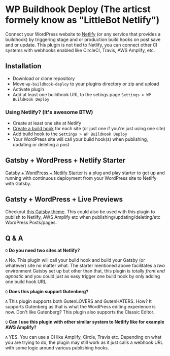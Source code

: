 # WP Buildhook Deploy (The articst formely know as "LittleBot Netlify")

Connect your WordPress website to [Netlify](https://www.netlify.com/) (or any service that provides a buildhook) by triggering stage and or production build hooks on post save and or update. This plugin is not tied to Netlify, you can connect other CI systems with webhooks enabled like CircleCI, Travis, AWS Amplify, etc.

## Installation

- Download or clone repository
- Move `wp-buildhook-deploy` to your plugins directory or zip and upload
- Activate plugin
- Add at least one buildhook URL to the setings page `Settings > WP BuildHook Deploy`

### Using Netlify? (It's awesome BTW)

- Create at least one site at Netlify
- [Create a build hook](https://www.netlify.com/docs/webhooks/) for each site (or just one if you're just using one site)
- Add build hook to the `Settings > WP BuildHook Deploy`
- Your WordPress site will call your build hook(s) when publishing, updating or deleting a post

## Gatsby + WordPress + Netlify Starter

[Gatsby + WordPress + Netlify Starter](https://github.com/justinwhall/gatsby-wordpress-netlify-starter) is a plug and play starter to get up and running with continuous deployment from your WordPress site to Netlify with Gatsby.

## Gatsty + WordPress + Live Previews

Checkout [this Gatsby theme](https://github.com/justinwhall/wordpress-gatsby-preview-starter). This could also be used with this plugin to publish to Netlify, AWS Amplify etc when publishing/updating/deleting/etc WordPress Posts/pages.

## Q & A

`Q` **Do you need two sites at Netlify?**

`A` No. This plugin will call your build hook and build your Gatsby (or whatever) site no matter what. The starter mentioned above facilitates a _two_ environment Gatsby set up but other than that, this plugin is totally _front end agnostic_ and you could just as easy trigger one build hook by only adding one build hook URL.

`Q` **Does this plugin support Gutenberg?**

`A` This plugin supports both GutenLOVERS and GutenHATERS. How? It supports Gutenberg as that is what the WordPress editing experience is now. Don't like Gutenberg? This plugin also supports the Classic Editor.

`Q` **Can I use this plugin with other similar system to Netlify like for example AWS Amplify?**

`A` YES. You can use a CI like Amplify, Circle, Travis etc. Depending on what you are trying to do, the plugin may still work as it just calls a webhook URL with some logic around various publishing hooks.
